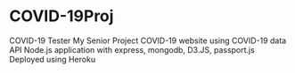 # COVID-19Proj
COVID-19 Tester 
My Senior Project
COVID-19 website using COVID-19 data API
Node.js application with express, mongodb, D3.JS, passport.js
Deployed using Heroku
